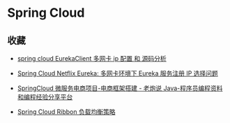 # Spring Cloud

## 收藏

- [spring cloud EurekaClient 多网卡 ip 配置 和 源码分析](https://www.cmsblogs.com/?p=9418)

- [Spring Cloud Netflix Eureka: 多网卡环境下 Eureka 服务注册 IP 选择问题](https://blog.csdn.net/neosmith/article/details/53126924)

- [SpringCloud 微服务电商项目-电商框架搭建 - 老炮说 Java-程序员编程资料和编程经验分享平台](https://www.laopaojava.com/posts/20442.html)

- [Spring Cloud Ribbon 负载均衡策略](https://segmentfault.com/a/1190000016028992)
